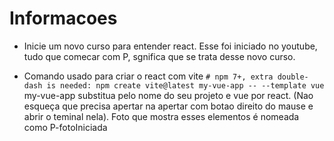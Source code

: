 # Informacoes

- Inicie um novo curso para entender react. Esse foi iniciado no youtube, tudo que comecar com P, sgnifica que se trata desse novo curso.

- Comando usado para criar o react com vite ` # npm 7+, extra double-dash is needed: npm create vite@latest my-vue-app -- --template vue ` my-vue-app substitua pelo nome do seu projeto e vue por react. (Nao esqueça que precisa apertar na apertar com botao direito do mause e abrir o teminal nela). Foto que mostra esses elementos é nomeada como P-fotoIniciada
